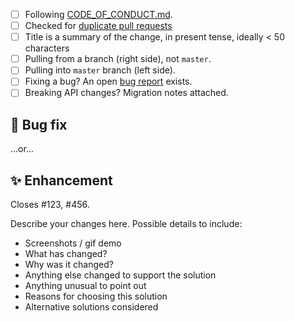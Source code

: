 <!--
Thanks for contributing!
Put an x in the checklist boxes that apply: [X]. You can also fill these out after creating the PR.
If you're unsure about any of them, don't hesitate to ask. We're here to help!
-->

- [ ] Following [CODE_OF_CONDUCT.md](https://github.com/iamturns/create-exposed-app/blob/master/CODE_OF_CONDUCT.md).
- [ ] Checked for [duplicate pull requests](https://github.com/iamturns/create-exposed-app/pulls)
- [ ] Title is a summary of the change, in present tense, ideally < 50 characters
- [ ] Pulling from a branch (right side), not `master`.
- [ ] Pulling into `master` branch (left side).
- [ ] Fixing a bug? An open [bug report](https://github.com/iamturns/create-exposed-app/labels/bug) exists.
- [ ] Breaking API changes? Migration notes attached.

## :bug: Bug fix

...or...

## :sparkles: Enhancement

Closes #123, #456.

Describe your changes here. Possible details to include:

- Screenshots / gif demo
- What has changed?
- Why was it changed?
- Anything else changed to support the solution
- Anything unusual to point out
- Reasons for choosing this solution
- Alternative solutions considered
